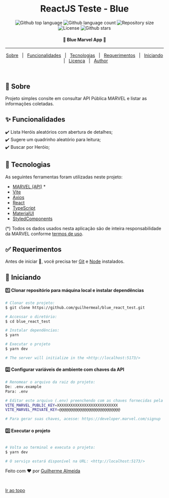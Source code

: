<h1 align="center">ReactJS Teste - Blue</h1>

<p align="center">
  <img alt="Github top language" src="https://img.shields.io/github/languages/top/guilhermeal/blue_react_test?color=56BEB8">

  <img alt="Github language count" src="https://img.shields.io/github/languages/count/guilhermeal/blue_react_test?color=56BEB8">

  <img alt="Repository size" src="https://img.shields.io/github/repo-size/guilhermeal/blue_react_test?color=56BEB8">

  <img alt="License" src="https://img.shields.io/github/license/guilhermeal/blue_react_test?color=56BEB8">

  <img alt="Github stars" src="https://img.shields.io/github/stars/guilhermeal/blue_react_test?color=56BEB8" />
</p>

<!-- Status -->

<h4 align="center"> 
	🚧  Blue Marvel App 🚀
</h4> 

<hr>

<p align="center">
  <a href="#dart-about">Sobre</a> &#xa0; | &#xa0; 
  <a href="#sparkles-features">Funcionalidades</a> &#xa0; | &#xa0;
  <a href="#rocket-technologies">Tecnologias</a> &#xa0; | &#xa0;
  <a href="#white_check_mark-requirements">Requerimentos</a> &#xa0; | &#xa0;
  <a href="#checkered_flag-starting">Iniciando</a> &#xa0; | &#xa0;
  <a href="#memo-license">Licença</a> &#xa0; | &#xa0;
  <a href="https://github.com/guilhermeal" target="_blank">Author</a>
</p>

<br>

## :dart: Sobre ##

Projeto simples consite em consultar API Pública MARVEL e listar as informações coletadas.

## :sparkles: Funcionalidades ##

:heavy_check_mark: Lista Heróis aleatórios com abertura de detalhes;\
:heavy_check_mark: Sugere um quadrinho aleatório para leitura;\
:heavy_check_mark: Buscar por Heróio;

## :rocket: Tecnologias ##

As seguintes ferramentas foram utilizadas neste projeto:

- [MARVEL (API)](https://developer.marvel.com/) *
- [Vite](https://vitejs.dev/)
- [Axios](https://axios-http.com/)
- [React](https://pt-br.reactjs.org/)
- [TypeScript](https://www.typescriptlang.org/)
- [MaterialUI](https://mui.com)
- [StyledComponents](https://styled-components.com/)

(*) Todos os dados usados nesta aplicação são de inteira responsabilidade da MARVEL conforme [termos de uso](https://disneytermsofuse.com/).

## :white_check_mark: Requerimentos ##

Antes de iniciar :checkered_flag:, você precisa ter [Git](https://git-scm.com) e [Node](https://nodejs.org/en/) instalados.

## :checkered_flag: Iniciando ##

#### :one: Clonar repositório para máquina local e instalar dependências ####

```bash
# Clonar este projeto:
$ git clone https://github.com/guilhermeal/blue_react_test.git

# Accessar o diretório:
$ cd blue_react_test

# Instalar dependências:
$ yarn

# Executar o projeto
$ yarn dev

# The server will initialize in the <http://localhost:5173/>
```

#### :two: Configurar variáveis de ambiente com chaves da API #### 
```bash
# Renomear o arquivo da raiz do projeto:
De: .env.example
Para: .env

# Editar este arquivo (.env) preenchendo com as chaves fornecidas pela Api Marvel:
VITE_MARVEL_PUBLIC_KEY=XXXXXXXXXXXXXXXXXXXXXXXXXXX
VITE_MARVEL_PRIVATE_KEY=@@@@@@@@@@@@@@@@@@@@@@@@@@@

# Para gerar suas chaves, acesse: https://developer.marvel.com/signup
```
#### :three: Executar o projeto ####

```bash

# Volta ao terminal e executa o projeto:
$ yarn dev

# O serviço estará disponível na URL: <http://localhost:5173/>
```



Feito com :heart: por <a href="https://github.com/guilhermeal" target="_blank">Guilherme Almeida</a>

&#xa0;

<a href="#top">Ir ao topo</a>
